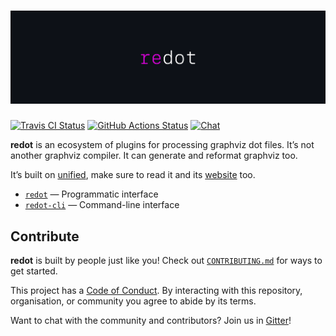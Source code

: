 # ![Redot](https://raw.githubusercontent.com/redotjs/redot/bb2a370/logo.svg?sanitize=true)

[![Travis CI Status](https://travis-ci.org/redotjs/redot.svg?branch=master)](https://travis-ci.org/redotjs/redot)
[![GitHub Actions Status](https://github.com/redotjs/redot/workflows/CI/badge.svg)](https://github.com/redotjs/redot/actions)
[![Chat](https://img.shields.io/badge/join%20the%20community-on%20spectrum-7b16ff.svg)](https://spectrum.chat/unified/redot)

**redot** is an ecosystem of plugins for processing graphviz dot files.
It’s not another graphviz compiler. It can generate
and reformat graphviz too.

It’s built on [unified](https://github.com/unifiedjs/unified), make sure to read it and its [website](https://unifiedjs.github.io) too.

- [`redot`](https://github.com/redotjs/redot/tree/master/packages/redot) — Programmatic interface
- [`redot-cli`](https://github.com/redotjs/redot/tree/master/packages/redot-cli) — Command-line interface

## Contribute

**redot** is built by people just like you! Check out
[`CONTRIBUTING.md`](CONTRIBUTING.md) for ways to get started.

This project has a [Code of Conduct](CODE_OF_CONDUCT.md). By interacting with this repository,
organisation, or community you agree to abide by its terms.

Want to chat with the community and contributors? Join us in [Gitter](https://gitter.im/redotjs/Lobby)!
